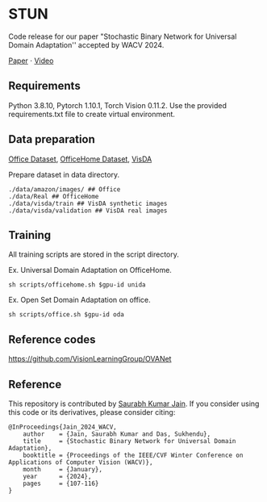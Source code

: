 # STUN
Code release for our paper "Stochastic Binary Network for Universal Domain Adaptation'' accepted by WACV 2024.

[Paper](https://openaccess.thecvf.com/content/WACV2024/html/Jain_Stochastic_Binary_Network_for_Universal_Domain_Adaptation_WACV_2024_paper.html) $\cdot$ [Video](https://youtu.be/ntgfBoGRT1c?si=tpSh8EMSD_GMYDLH)

## Requirements
Python 3.8.10, Pytorch 1.10.1, Torch Vision 0.11.2. Use the provided requirements.txt file to create virtual environment.

## Data preparation
[Office Dataset](https://people.eecs.berkeley.edu/~jhoffman/domainadapt/),
[OfficeHome Dataset](http://hemanthdv.org/OfficeHome-Dataset/), [VisDA](https://github.com/VisionLearningGroup/taskcv-2017-public/tree/master/classification)

Prepare dataset in data directory.
```
./data/amazon/images/ ## Office
./data/Real ## OfficeHome
./data/visda/train ## VisDA synthetic images
./data/visda/validation ## VisDA real images
```

## Training

All training scripts are stored in the script directory.

Ex. Universal Domain Adaptation on OfficeHome.
```
sh scripts/officehome.sh $gpu-id unida
```
Ex. Open Set Domain Adaptation on office.
```
sh scripts/office.sh $gpu-id oda
```
## Reference codes
https://github.com/VisionLearningGroup/OVANet

## Reference
This repository is contributed by [Saurabh Kumar Jain](http://www.cse.iitm.ac.in/profile.php?arg=Mjc4MQ==).
If you consider using this code or its derivatives, please consider citing:

```
@InProceedings{Jain_2024_WACV,
    author    = {Jain, Saurabh Kumar and Das, Sukhendu},
    title     = {Stochastic Binary Network for Universal Domain Adaptation},
    booktitle = {Proceedings of the IEEE/CVF Winter Conference on Applications of Computer Vision (WACV)},
    month     = {January},
    year      = {2024},
    pages     = {107-116}
}
```